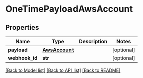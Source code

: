 # OneTimePayloadAwsAccount

## Properties
Name | Type | Description | Notes
------------ | ------------- | ------------- | -------------
**payload** | [**AwsAccount**](AwsAccount.md) |  | [optional] 
**webhook_id** | **str** |  | [optional] 

[[Back to Model list]](../README.md#documentation-for-models) [[Back to API list]](../README.md#documentation-for-api-endpoints) [[Back to README]](../README.md)

